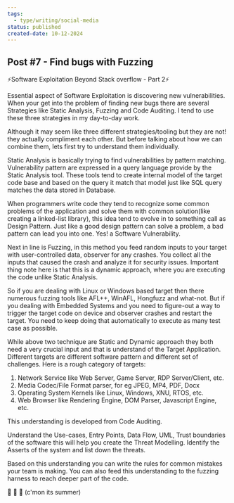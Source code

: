 ```yaml
---
tags:
  - type/writing/social-media
status: published
created-date: 10-12-2024
---
```

## Post #7 - Find bugs with Fuzzing

⚡Software Exploitation Beyond Stack overflow - Part 2⚡

Essential aspect of Software Exploitation is discovering new vulnerabilities. When your get into the problem of finding new bugs there are several Strategies like Static Analysis, Fuzzing and Code Auditing. I tend to use these three strategies in my day-to-day work.

Although it may seem like three different strategies/tooling but they are not! they actually compliment each other. But before talking about how we can combine them, lets first try to understand them individually.

Static Analysis is basically trying to find vulnerabilities by pattern matching. Vulnerability pattern are expressed in a query language provide by the Static Analysis tool. These tools tend to create internal model of the target code base and based on the query it match that model just like SQL query matches the data stored in Database.

When programmers write code they tend to recognize some common problems of the application and solve them with common solution(like creating a linked-list library), this idea tend to evolve in to something call as Design Pattern. Just like a good design pattern can solve a problem, a bad pattern can lead you into one. Yes! a Software Vulnerability.

Next in line is Fuzzing, in this method you feed random inputs to your target with user-controlled data, observer for any crashes. You collect all the inputs that caused the crash and analyze it for security issues. Important thing note here is that this is a dynamic approach, where you are executing the code unlike Static Analysis.

So if you are dealing with Linux or Windows based target then there numerous fuzzing tools like AFL++, WinAFL, Hongfuzz and what-not. But if you dealing with Embedded Systems and you need to figure-out a way to trigger the target code on device and observer crashes and restart the target. You need to keep doing that automatically to execute as many test case as possible.

While above two technique are Static and Dynamic approach they both need a very crucial input and that is understand of the Target Application. Different targets are different software pattern and different set of challenges. Here is a rough category of targets:

1. Network Service like Web Server, Game Server, RDP Server/Client, etc.
2. Media Codec/File Format parser, for eg JPEG, MP4, PDF, Docx
3. Operating System Kernels like Linux, Windows, XNU, RTOS, etc.
4. Web Browser like Rendering Engine, DOM Parser, Javascript Engine, etc.

This understanding is developed from Code Auditing. 

Understand the Use-cases, Entry Points, Data Flow, UML, Trust boundaries of the software this will help you create the Threat Modelling. Identify the Asserts of the system and list down the threats.

Based on this understanding you can write the rules for common mistakes your team is making. You can also feed this understanding to the fuzzing harness to reach deeper part of the code.

🍋 🍉 🍇 (c'mon its summer)